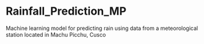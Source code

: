 # Rainfall_Prediction_MP
Machine learning model for predicting rain using data from a meteorological station located in Machu Picchu, Cusco
